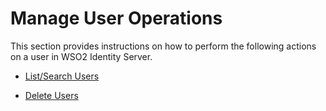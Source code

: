 # Manage User Operations

This section provides instructions on how to perform the following actions on a user in WSO2 Identity Server. 

- [List/Search Users](../../identity-lifecycles/search-user)

- [Delete Users](../../identity-lifecycles/delete-users)
